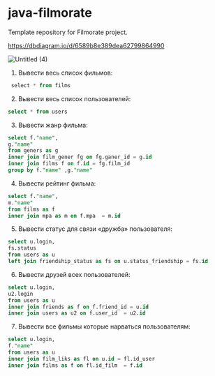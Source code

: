 # java-filmorate
Template repository for Filmorate project.

https://dbdiagram.io/d/6589b8e389dea62799864990

![Untitled (4)](https://github.com/mFurtov/java-filmorate/assets/139979986/743ba7ab-7d17-4193-b1f1-58a22ee07872)




1. Вывести весь список фильмов: 
```sql
 select * from films 
```

2. Вывести весь список пользователей: 
```sql
select * from users 
```

3. Вывести жанр фильма:
```sql
select f."name",
g."name" 
from geners as g
inner join film_gener fg on fg.ganer_id = g.id 
inner join films f on f.id = fg.film_id 
group by f."name" ,g."name" 
```

4. Вывести рейтинг фильма:
```sql
select f."name",
m."name" 
from films as f
inner join mpa as m on f.mpa  = m.id 
```

5. Вывести статус для связи «дружба» пользователя:
```sql
select u.login,
fs.status 
from users as u
left join friendship_status as fs on u.status_friendship = fs.id  
```

6. Вывести друзей всех пользователей:
```sql
select u.login,
u2.login 
from users as u
inner join friends as f on f.friend_id = u.id 
inner join users as u2 on f.user_id  = u2.id 
```

7. Вывести все фильмы которые нарваться пользователям:
```sql
select u.login,
f."name" 
from users as u
inner join film_liks as fl on u.id = fl.id_user 
inner join films as f on fl.id_film  = f.id 
```
